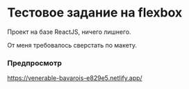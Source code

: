 # Тестовое задание на flexbox

Проект на базе ReactJS, ничего лишнего. 

От меня требовалось сверстать по макету. 

### Предпросмотр
https://venerable-bavarois-e829e5.netlify.app/
